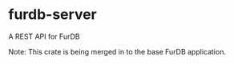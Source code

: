 # furdb-server
A REST API for FurDB

Note: This crate is being merged in to the base FurDB application.

